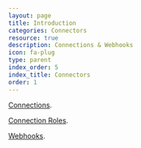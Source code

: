 ```yaml
---
layout: page
title: Introduction
categories: Connectors
resource: true
description: Connections & Webhooks
icon: fa-plug
type: parent
index_order: 5
index_title: Connectors
order: 1
---
```


[Connections]({{site.baseurl}}/connectors/connections).

[Connection Roles]({{site.baseurl}}/connectors/connection_roles).

[Webhooks]({{site.baseurl}}/connectors/webhooks).
